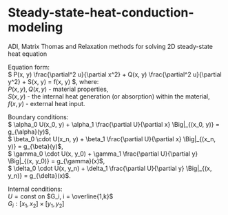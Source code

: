 # Steady-state-heat-conduction-modeling
ADI, Matrix Thomas and Relaxation methods for solving 2D steady-state heat equation  

Equation form:  
$` P(x, y) \frac{\partial^2 u}{\partial x^2} + Q(x, y) \frac{\partial^2 u}{\partial y^2} + S(x, y) = f(x, y) `$, where:  
$` P(x, y), Q(x, y)`$ - material properties,  
$` S(x, y)`$ - the internal heat generation (or absorption) within the material,  
$` f(x, y)`$ - external heat input.  

Boundary conditions:  
$` \alpha_0 U(x_0, y) + \alpha_1 \frac{\partial U}{\partial x} \Big|_{(x_0, y)} = g_{\alpha}(y)`$,  
$` \beta_0 \cdot U(x_n, y) + \beta_1 \frac{\partial U}{\partial x} \Big|_{(x_n, y)} = g_{\beta}(y)`$,  
$` \gamma_0 \cdot U(x, y_0) + \gamma_1 \frac{\partial U}{\partial y} \Big|_{(x, y_0)} = g_{\gamma}(x)`$,  
$` \delta_0 \cdot U(x, y_n) + \delta_1 \frac{\partial U}{\partial y} \Big|_{(x, y_n)} = g_{\delta}(x)`$.  

Internal conditions:  
$` U = \text{const}`$ on $`G_i, i = \overline{1,k}`$  
$` G_i : [x_1, x_2] \times [y_1, y_2] `$
